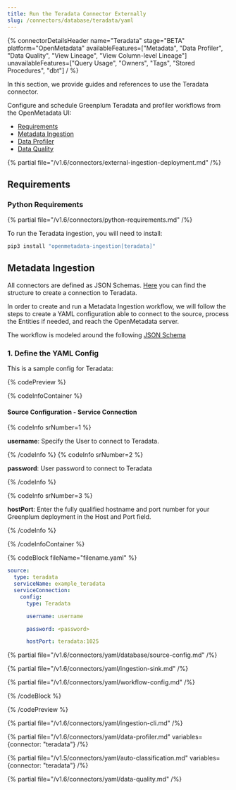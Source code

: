 ```yaml
---
title: Run the Teradata Connector Externally
slug: /connectors/database/teradata/yaml
---
```


{% connectorDetailsHeader
name="Teradata"
stage="BETA"
platform="OpenMetadata"
availableFeatures=["Metadata", "Data Profiler", "Data Quality", "View Lineage", "View Column-level Lineage"]
unavailableFeatures=["Query Usage", "Owners", "Tags", "Stored Procedures", "dbt"]
/ %}

In this section, we provide guides and references to use the Teradata connector.

Configure and schedule Greenplum Teradata and profiler workflows from the OpenMetadata UI:

- [Requirements](#requirements)
- [Metadata Ingestion](#metadata-ingestion)
- [Data Profiler](#data-profiler)
- [Data Quality](#data-quality)


{% partial file="/v1.6/connectors/external-ingestion-deployment.md" /%}

## Requirements

### Python Requirements

{% partial file="/v1.6/connectors/python-requirements.md" /%}

To run the Teradata ingestion, you will need to install:

```bash
pip3 install "openmetadata-ingestion[teradata]"
```

## Metadata Ingestion

All connectors are defined as JSON Schemas.
[Here](https://github.com/open-metadata/OpenMetadata/blob/main/openmetadata-spec/src/main/resources/json/schema/entity/services/connections/database/teradataConnection.json)
you can find the structure to create a connection to Teradata.

In order to create and run a Metadata Ingestion workflow, we will follow
the steps to create a YAML configuration able to connect to the source,
process the Entities if needed, and reach the OpenMetadata server.

The workflow is modeled around the following
[JSON Schema](https://github.com/open-metadata/OpenMetadata/blob/main/openmetadata-spec/src/main/resources/json/schema/metadataIngestion/workflow.json)

### 1. Define the YAML Config

This is a sample config for Teradata:

{% codePreview %}

{% codeInfoContainer %}

#### Source Configuration - Service Connection

{% codeInfo srNumber=1 %}

**username**: Specify the User to connect to Teradata.

{% /codeInfo %}
{% codeInfo srNumber=2 %}

**password**: User password to connect to Teradata

{% /codeInfo %}

{% codeInfo srNumber=3 %}

**hostPort**: Enter the fully qualified hostname and port number for your Greenplum deployment in the Host and Port field.

{% /codeInfo %}




{% /codeInfoContainer %}

{% codeBlock fileName="filename.yaml" %}

```yaml {% isCodeBlock=true %}
source:
  type: teradata
  serviceName: example_teradata
  serviceConnection:
    config:
      type: Teradata
```
```yaml {% srNumber=1 %}
      username: username
```
```yaml {% srNumber=2 %}
      password: <password>
```
```yaml {% srNumber=3 %}
      hostPort: teradata:1025
```

{% partial file="/v1.6/connectors/yaml/database/source-config.md" /%}

{% partial file="/v1.6/connectors/yaml/ingestion-sink.md" /%}

{% partial file="/v1.6/connectors/yaml/workflow-config.md" /%}

{% /codeBlock %}

{% /codePreview %}

{% partial file="/v1.6/connectors/yaml/ingestion-cli.md" /%}

{% partial file="/v1.6/connectors/yaml/data-profiler.md" variables={connector: "teradata"} /%}

{% partial file="/v1.5/connectors/yaml/auto-classification.md" variables={connector: "teradata"} /%}

{% partial file="/v1.6/connectors/yaml/data-quality.md" /%}
